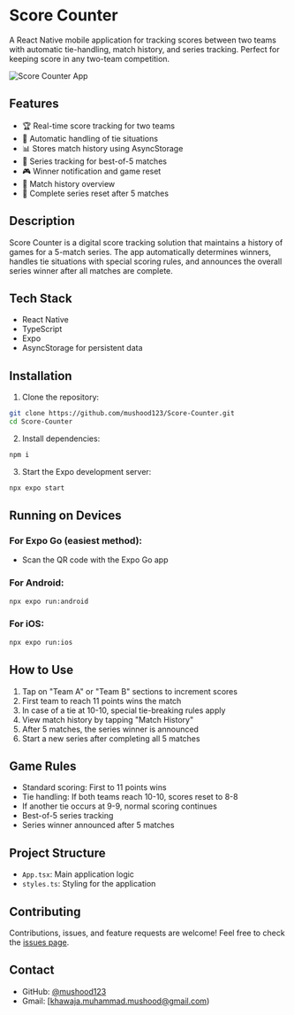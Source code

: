 # Score Counter

A React Native mobile application for tracking scores between two teams with automatic tie-handling, match history, and series tracking. Perfect for keeping score in any two-team competition.

![Score Counter App](https://via.placeholder.com/300x600)

## Features

- 🏆 Real-time score tracking for two teams
- 🔄 Automatic handling of tie situations
- 📊 Stores match history using AsyncStorage
- 📱 Series tracking for best-of-5 matches
- 🎮 Winner notification and game reset
- 📜 Match history overview
- 🔄 Complete series reset after 5 matches

## Description

Score Counter is a digital score tracking solution that maintains a history of games for a 5-match series. The app automatically determines winners, handles tie situations with special scoring rules, and announces the overall series winner after all matches are complete.

## Tech Stack

- React Native
- TypeScript
- Expo
- AsyncStorage for persistent data

## Installation

1. Clone the repository:
```bash
git clone https://github.com/mushood123/Score-Counter.git
cd Score-Counter
```

2. Install dependencies:
```bash
npm i
```

3. Start the Expo development server:
```bash
npx expo start
```

## Running on Devices

### For Expo Go (easiest method):
- Scan the QR code with the Expo Go app

### For Android:
```bash
npx expo run:android
```

### For iOS:
```bash
npx expo run:ios
```

## How to Use

1. Tap on "Team A" or "Team B" sections to increment scores
2. First team to reach 11 points wins the match
3. In case of a tie at 10-10, special tie-breaking rules apply
4. View match history by tapping "Match History"
5. After 5 matches, the series winner is announced
6. Start a new series after completing all 5 matches

## Game Rules

- Standard scoring: First to 11 points wins
- Tie handling: If both teams reach 10-10, scores reset to 8-8
- If another tie occurs at 9-9, normal scoring continues
- Best-of-5 series tracking
- Series winner announced after 5 matches

## Project Structure

- `App.tsx`: Main application logic
- `styles.ts`: Styling for the application

## Contributing

Contributions, issues, and feature requests are welcome! Feel free to check the [issues page](https://github.com/mushood123/Score-Counter/issues).


## Contact

- GitHub: [@mushood123](https://github.com/mushood123)
- Gmail: [khawaja.muhammad.mushood@gmail.com)
